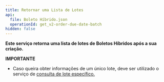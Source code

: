 ```yaml
---
title: Retornar uma Lista de Lotes
api:
  file: Boleto Híbrido.json
  operationId: get_v2-order-due-date-batch
hidden: false
---
```

**Este serviço retorna uma lista de lotes de Boletos Híbridos após a sua criação.**

**IMPORTANTE**

* Caso queira obter informações de um único lote, deve ser utilizado o serviço de [consulta de lote específico.](https://shipay.readme.io/reference/get_v2-order-due-date-batch-batch-id)